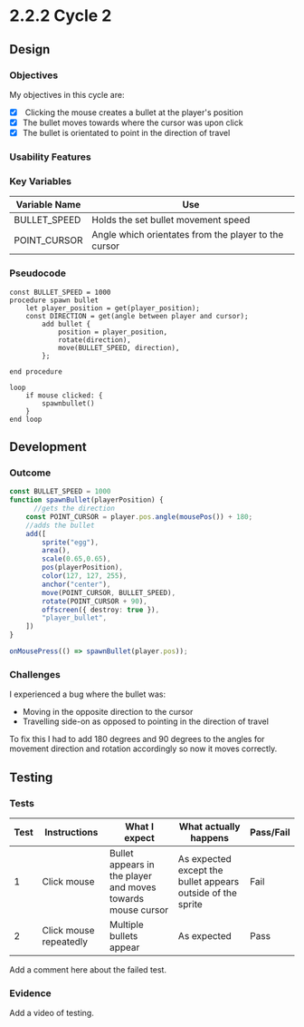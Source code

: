 # 2.2.2 Cycle 2

## Design

### Objectives

My objectives in this cycle are:

* [x] &#x20;Clicking the mouse creates a bullet at the player's position
* [x] The bullet moves towards where the cursor was upon click
* [x] The bullet is orientated to point in the direction of travel

### Usability Features

### Key Variables

| Variable Name | Use                                                  |
| ------------- | ---------------------------------------------------- |
| BULLET\_SPEED | Holds the set bullet movement speed                  |
| POINT\_CURSOR | Angle which orientates from the player to the cursor |

### Pseudocode

```
const BULLET_SPEED = 1000
procedure spawn bullet
    let player_position = get(player_position);
    const DIRECTION = get(angle between player and cursor);
        add bullet {
            position = player_position,
            rotate(direction),
            move(BULLET_SPEED, direction),
        };
    
end procedure

loop
    if mouse clicked: {
        spawnbullet()
    }
end loop
```

## Development

### Outcome

```typescript
const BULLET_SPEED = 1000
function spawnBullet(playerPosition) {
      //gets the direction
    const POINT_CURSOR = player.pos.angle(mousePos()) + 180;
    //adds the bullet
    add([
        sprite("egg"),
        area(),
        scale(0.65,0.65),
        pos(playerPosition),
        color(127, 127, 255),
        anchor("center"),
        move(POINT_CURSOR, BULLET_SPEED),
        rotate(POINT_CURSOR + 90),
        offscreen({ destroy: true }),
        "player_bullet",
    ])
}

onMousePress(() => spawnBullet(player.pos));
```

### Challenges

I experienced a bug where the bullet was:

* Moving in the opposite direction to the cursor
* Travelling side-on as opposed to pointing in the direction of travel

To fix this I had to add 180 degrees and 90 degrees to the angles for movement direction and rotation accordingly so now it moves correctly.

## Testing

### Tests

<table data-full-width="false"><thead><tr><th>Test</th><th>Instructions</th><th>What I expect</th><th>What actually happens</th><th>Pass/Fail</th></tr></thead><tbody><tr><td>1</td><td>Click mouse</td><td>Bullet appears in the player and moves towards mouse cursor</td><td>As expected except the bullet appears outside of the sprite</td><td>Fail</td></tr><tr><td>2</td><td>Click mouse repeatedly</td><td>Multiple bullets appear</td><td>As expected</td><td>Pass</td></tr></tbody></table>

Add a comment here about the failed test.

### Evidence

Add a video of testing.
